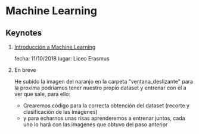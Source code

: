 # Machine Learning

## Keynotes

1. [Introducción a Machine Learning](https://docs.google.com/presentation/d/1U3aziaDOMuFxh9uZ44n56JY5QM8KPEo--XW0KRueYKI/edit?usp=sharing "Diapositivas")

   fecha: 11/10/2018    lugar: Liceo Erasmus
2. En breve

   He subido la imagen del naranjo en la carpeta "ventana_deslizante" para la proxima podriamos tener nuestro propio dataset y entrenar con el a ver que sale, para ello:

      - Crearemos código para la correcta obtención del dataset (recorte y clasificación de las imágenes)
      - y para echarnos unas risas aprenderemos a entrenar juntos, cada uno lo hará con las imagenes que obtuvo del paso anterior 